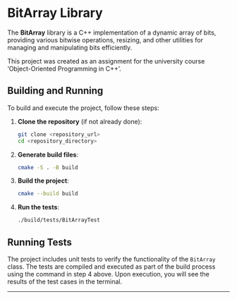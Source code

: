 # BitArray Library

The **BitArray** library is a C++ implementation of a dynamic array of bits, providing various bitwise operations, resizing, and other utilities for managing and manipulating bits efficiently.

This project was created as an assignment for the university course ‘Object-Oriented Programming in C++’.


## Building and Running

To build and execute the project, follow these steps:

1. **Clone the repository** (if not already done):
   ```bash
   git clone <repository_url>
   cd <repository_directory>
   ```

2. **Generate build files**:
   ```bash
   cmake -S . -B build
   ```

3. **Build the project**:
   ```bash
   cmake --build build
   ```

4. **Run the tests**:
   ```bash
   ./build/tests/BitArrayTest
   ```



## Running Tests

The project includes unit tests to verify the functionality of the `BitArray` class. The tests are compiled and executed as part of the build process using the command in step 4 above. Upon execution, you will see the results of the test cases in the terminal.

---
